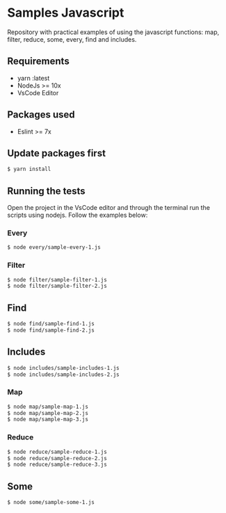 # Samples Javascript

Repository with practical examples of using the javascript functions: map, filter, reduce, some, every, find and includes.

## Requirements

- yarn :latest
- NodeJs >= 10x
- VsCode Editor

## Packages used

- Eslint >= 7x

## Update packages first

```bash
$ yarn install
```

## Running the tests

Open the project in the VsCode editor and through the terminal run the scripts using nodejs.
Follow the examples below:

### Every

```bash
$ node every/sample-every-1.js
```

### Filter

```bash
$ node filter/sample-filter-1.js
$ node filter/sample-filter-2.js
```

## Find

```bash
$ node find/sample-find-1.js
$ node find/sample-find-2.js
```

## Includes

```bash
$ node includes/sample-includes-1.js
$ node includes/sample-includes-2.js
```

### Map

```bash
$ node map/sample-map-1.js
$ node map/sample-map-2.js
$ node map/sample-map-3.js
```

### Reduce

```bash
$ node reduce/sample-reduce-1.js
$ node reduce/sample-reduce-2.js
$ node reduce/sample-reduce-3.js
```

## Some

```bash
$ node some/sample-some-1.js
```
